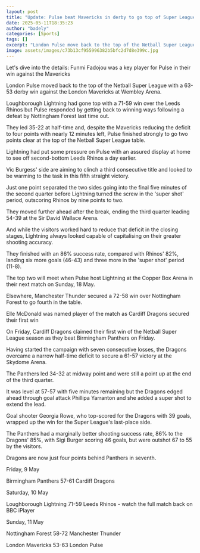```yaml
---
layout: post
title: "Update: Pulse beat Mavericks in derby to go top of Super League"
date: 2025-05-11T18:35:23
author: "badely"
categories: [Sports]
tags: []
excerpt: "London Pulse move back to the top of the Netball Super League with a 63-53 derby win against the London Mavericks at the Wembley Arena."
image: assets/images/c73b13cf955996382b5bfc2d7d8e399c.jpg
---
```


Let's dive into the details: Funmi Fadojou was a key player for Pulse in their win against the Mavericks

London Pulse moved back to the top of the Netball Super League with a 63-53 derby win against the London Mavericks at Wembley Arena.

Loughborough Lightning had gone top with a 71-59 win over the Leeds Rhinos but Pulse responded by getting back to winning ways following a defeat by Nottingham Forest last time out.

They led 35-22 at half-time and, despite the Mavericks reducing the deficit to four points with nearly 12 minutes left, Pulse finished strongly to go two points clear at the top of the Netball Super League table.

Lightning had put some pressure on Pulse with an assured display at home to see off second-bottom Leeds Rhinos a day earlier. 

Vic Burgess' side are aiming to clinch a third consecutive title and looked to be warming to the task in this fifth straight victory.

Just one point separated the two sides going into the final five minutes of the second quarter before Lightning turned the screw in the 'super shot' period, outscoring Rhinos by nine points to two. 

They moved further ahead after the break, ending the third quarter leading 54-39 at the Sir David Wallace Arena.

And while the visitors worked hard to reduce that deficit in the closing stages, Lightning always looked capable of capitalising on their greater shooting accuracy. 

They finished with an 86% success rate, compared with Rhinos' 82%, landing six more goals (46-43) and three more in the 'super shot' period (11-8). 

The top two will meet when Pulse host Lightning at the Copper Box Arena in their next match on Sunday, 18 May.  

Elsewhere, Manchester Thunder secured a 72-58 win over Nottingham Forest to go fourth in the table.

Elle McDonald was named player of the match as Cardiff Dragons secured their first win

On Friday, Cardiff Dragons claimed their first win of the Netball Super League season as they beat Birmingham Panthers on Friday.

Having started the campaign with seven consecutive losses, the Dragons overcame a narrow half-time deficit to secure a 61-57 victory at the Skydome Arena.

The Panthers led 34-32 at midway point and were still a point up at the end of the third quarter.

It was level at 57-57 with five minutes remaining but the Dragons edged ahead through goal attack Phillipa Yarranton and she added a super shot to extend the lead.

Goal shooter Georgia Rowe, who top-scored for the Dragons with 39 goals, wrapped up the win for the Super League's last-place side.

The Panthers had a marginally better shooting success rate, 86% to the Dragons' 85%, with Sigi Burger scoring 46 goals, but were outshot 67 to 55 by the visitors.

Dragons are now just four points behind Panthers in seventh.

Friday, 9 May

Birmingham Panthers 57-61 Cardiff Dragons

Saturday, 10 May

Loughborough Lightning 71-59 Leeds Rhinos - watch the full match back on BBC iPlayer

Sunday, 11 May

Nottingham Forest 58-72 Manchester Thunder 

London Mavericks 53-63 London Pulse 

